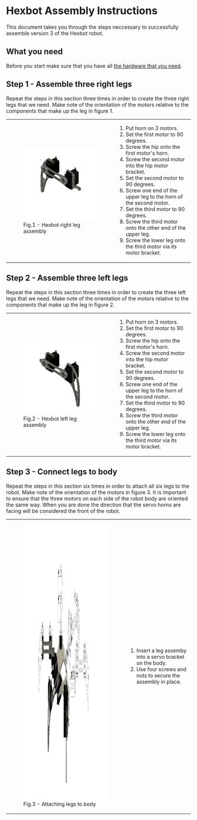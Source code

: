 # Hexbot Assembly Instructions

This document takes you through the steps neccessary to successfully assemble version 3 of the Hexbot robot.

## What you need

Before you start make sure that you have all [the hardware that you need](/doc/hexbotHardware.md).

## Step 1 - Assemble three right legs

Repeat the steps in this section three times in order to create the three right legs that we need. Make note of the orientation of the motors relative to the components that make up the leg in figure 1.

 <table>
  <tr>
    <td align ="left"> 
        <figure>
           <img src="/img/assembledRightLeg v2.png" alt="Right Leg"> </th>
           <figcaption>Fig.1 - Hexbot right leg assembly</figcaption>
        </figure> 
    </td>
    <td align ="left">
       <ol>  
          <li>Put horn on 3 motors.</li>  
          <li>Set the first motor to 90 degrees.</li>  
          <li>Screw the hip onto the first motor's horn.</li>  
          <li>Screw the second motor into the hip motor bracket.</li>  
          <li>Set the second motor to 90 degrees.</li>  
          <li>Screw one end of the upper leg to the horn of the second motor.</li>  
          <li>Set the third motor to 90 degrees.</li>  
          <li>Screw the third motor onto the other end of the upper leg.</li>  
          <li>Screw the lower leg onto the third motor via its motor bracket.</li> 
       </ol>  
    </td>
  </tr>  
</table> 

## Step 2 - Assemble three left legs

Repeat the steps in this section three times in order to create the three left legs that we need. Make note of the orientation of the motors relative to the components that make up the leg in figure 2.

 <table>
  <tr>
    <td align ="left"> 
        <figure>
           <img src="/img/assembledLeftLeg v2.png" alt="Left Leg"> </th>
           <figcaption>Fig.2 - Hexbot left leg assembly</figcaption>
        </figure> 
    </td>
    <td align ="left">
       <ol>  
          <li>Put horn on 3 motors.</li>  
          <li>Set the first motor to 90 degrees.</li>  
          <li>Screw the hip onto the first motor's horn.</li>  
          <li>Screw the second motor into the hip motor bracket.</li>  
          <li>Set the second motor to 90 degrees.</li>  
          <li>Screw one end of the upper leg to the horn of the second motor.</li>  
          <li>Set the third motor to 90 degrees.</li>  
          <li>Screw the third motor onto the other end of the upper leg.</li>  
          <li>Screw the lower leg onto the third motor via its motor bracket.</li> 
       </ol>  
    </td>
  </tr>  
</table> 

## Step 3 - Connect legs to body

Repeat the steps in this section six times in order to attach all six legs to the robot. Make note of the orientation of the motors in figure 3. It is important to ensure that the three motors on each side of the robot body are oriented the same way. When you are done the direction that the servo horns are facing will be considered the front of the robot.

<table>
  <tr>
    <td align ="left"> 
       <figure>
          <img src="/img/hexapodFullAssembly-hybridRenderingWireframe.svg" alt="Full robot assembly" width="750" height="750"> 
          <figcaption>Fig.3 - Attaching legs to body</figcaption>
       </figure> 
    </td>
    <td align ="left">
       <ol>  
          <li>Insert a leg assemby into a servo bracket on the body.</li>  
          <li>Use four screws and nuts to secure the assembly in place.</li>  
       </ol>  
    </td>
  </tr>  
</table> 
